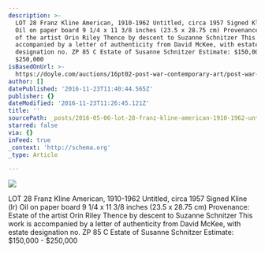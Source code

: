 ```yaml
---
description: >-
  LOT 28 Franz Kline American, 1910-1962 Untitled, circa 1957 Signed Kline (lr)
  Oil on paper board 9 1/4 x 11 3/8 inches (23.5 x 28.75 cm) Provenance: Estate
  of the artist Orin Riley Thence by descent to Suzanne Schnitzer This work is
  accompanied by a letter of authenticity from David McKee, with estate
  designation no. ZP 85 C Estate of Susanne Schnitzer Estimate: $150,000 -
  $250,000
isBasedOnUrl: >-
  https://doyle.com/auctions/16pt02-post-war-contemporary-art/post-war-contemporary-art
author: []
datePublished: '2016-11-23T11:40:44.565Z'
publisher: {}
dateModified: '2016-11-23T11:26:45.121Z'
title: ''
sourcePath: _posts/2016-05-06-lot-28-franz-kline-american-1910-1962-untitled-circa-1957.md
starred: false
via: {}
inFeed: true
_context: 'http://schema.org'
_type: Article

---
```

![](https://doyle.com/sites/default/files/styles/auction_slider/public/images/lots/509/744509.jpg?itok=h6ewNcUV)

LOT 28 Franz Kline American, 1910-1962 Untitled, circa 1957 Signed Kline (lr) Oil on paper board 9 1/4 x 11 3/8 inches (23.5 x 28.75 cm) Provenance: Estate of the artist Orin Riley Thence by descent to Suzanne Schnitzer This work is accompanied by a letter of authenticity from David McKee, with estate designation no. ZP 85 C Estate of Susanne Schnitzer Estimate: $150,000 - $250,000